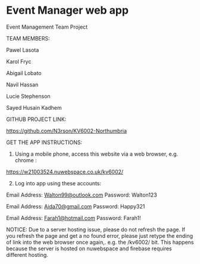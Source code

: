 # Event Manager web app
Event Management Team Project

TEAM MEMBERS:

Pawel Lasota

Karol Fryc

Abigail Lobato

Navil Hassan

Lucie Stephenson

Sayed Husain Kadhem

GITHUB PROJECT LINK:

https://github.com/N3rson/KV6002-Northumbria


GET THE APP INSTRUCTIONS:

1. Using a mobile phone, access this website via a web browser, e.g. chrome : 

https://w21003524.nuwebspace.co.uk/kv6002/

2. Log into app using these accounts:

Email Address:	Walton99@outlook.com
Password:	Walton123

Email Address: 	Aida70@gmail.com
Password:	Happy321

Email Address:	Farah1@hotmail.com
Password:	Farah1!

NOTICE: Due to a server hosting issue, please do not refresh the page. If you refresh the page and get a no found error,
please just retype the ending of link into the web browser once again,. e.g. the /kv6002/ bit.
This happens because the server is hosted on nuwebspace and firebase requires different hosting.
